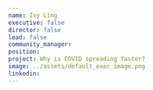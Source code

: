 ```yaml
---
name: Ivy Ling
executive: false
director: false
lead: false
community_manager:   
position:  
project: Why is COVID spreading faster?
image: ../assets/default_exec_image.png
linkedin: 
---
```

